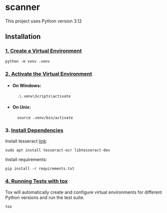 # scanner

This project uses Python version 3.12

## Installation

### <ins>1. Create a Virtual Environment</ins>

    python -m venv .venv

### <ins>2. Activate the Virtual Environment</ins>

- #### On Windows:</ins>

        .\.venv\Scripts\activate

- #### On Unix:</ins>

        source .venv/bin/activate 

### 3. <ins>Install Dependencies</ins>

Install tesseract [link](https://tesseract-ocr.github.io/tessdoc/Installation.html):

    sudo apt install tesseract-ocr libtesseract-dev

Install requirements:

    pip install -r requirements.txt

### <ins>4. Running Tests with tox</ins>

Tox will automatically create and configure virtual environments for different Python versions and run the test suite.

    tox